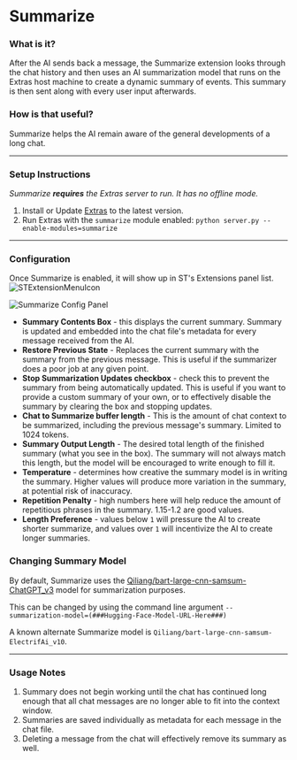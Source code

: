 # Summarize

### What is it?

After the AI sends back a message, the Summarize extension looks through the chat history and then uses an AI summarization model that runs on the Extras host machine to create a dynamic summary of events. This summary is then sent along with every user input afterwards.

### How is that useful?

Summarize helps the AI remain aware of the general developments of a long chat.

***

### Setup Instructions

*Summarize **requires** the Extras server to run. It has no offline mode.*

1. Install or Update [Extras](https://github.com/SillyTavern/SillyTavern-extras) to the latest version.
2. Run Extras with the `summarize` module enabled: `python server.py --enable-modules=summarize`

***

### Configuration

Once Summarize is enabled, it will show up in ST's Extensions panel list.
![STExtensionMenuIcon](https://github.com/SillyTavern/SillyTavern/assets/124905043/4545037e-dff8-4373-9513-cddb69780be1)

![Summarize Config Panel](https://files.catbox.moe/9ow1l9.png)

- **Summary Contents Box** - this displays the current summary. Summary is updated and embedded into the chat file's metadata for every message received from the AI.
- **Restore Previous State** - Replaces the current summary with the summary from the previous message. This is useful if the summarizer does a poor job at any given point.
- **Stop Summarization Updates checkbox** - check this to prevent the summary from being automatically updated. This is useful if you want to provide a custom summary of  your own, or to effectively disable the summary by clearing the box and stopping updates.
- **Chat to Summarize buffer length** - This is the amount of chat context to be summarized, including the previous message's summary. Limited to 1024 tokens.
- **Summary Output Length** - The desired total length of the finished summary (what you see in the box). The summary will not always match this length, but the model will be encouraged to write enough to fill it.
- **Temperature** - determines how creative the summary model is in writing the summary. Higher values will produce more variation in the summary, at potential risk of inaccuracy.
- **Repetition Penalty** - high numbers here will help reduce the amount of repetitious phrases in the summary. 1.15-1.2 are good values.
- **Length Preference** - values below `1` will pressure the AI to create shorter summarize, and values over `1` will incentivize the AI to create longer summaries.

### Changing Summary Model

By default, Summarize uses the [Qiliang/bart-large-cnn-samsum-ChatGPT_v3](https://huggingface.co/Qiliang/bart-large-cnn-samsum-ChatGPT_v3) model for summarization purposes.

This can be changed by using the command line argument `--summarization-model=(###Hugging-Face-Model-URL-Here###)`

A known alternate Summarize model is `Qiliang/bart-large-cnn-samsum-ElectrifAi_v10`.

***

### Usage Notes

1. Summary does not begin working until the chat has continued long enough that all chat messages are no longer able to fit into the context window.
2. Summaries are saved individually as metadata for each message in the chat file.
3. Deleting a message from the chat will effectively remove its summary as well.
